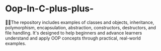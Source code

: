 # Oop-In-C-plus-plus-
👨‍💻The repository includes examples of classes and objects, inheritance, polymorphism, encapsulation, abstraction, constructors, destructors, and file handling. It's designed to help beginners and advance learners understand and apply OOP concepts through practical, real-world examples.
